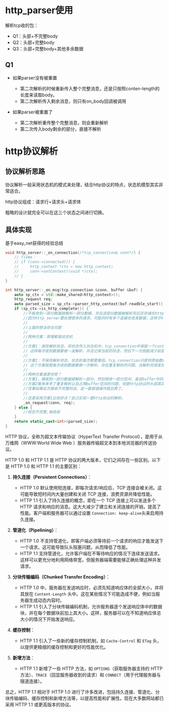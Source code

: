 # http_parser使用

解析tcp收的包：

- Q1：头部+不完整body
- Q2：头部+完整body
- Q3：头部+完整body+其他多余数据

## Q1

- 如果parser没有被重置
    - 第二次解析的时候重新传入整个完整消息，还是只按照conten-length的长度来读取body。
    - 第二次解析传入剩余消息，则只有on_body回调被调用

- 如果parser被重置了
    - 第二次解析重传整个完整消息，则会重新解析 
    - 第二次传入body剩余的部分，直接不解析



# http协议解析

## 协议解析思路
协议解析一般采用状态机的模式来处理，结合http协议的特点，状态机模型其实非常适合。

http协议组成：请求行+请求头+请求体

粗略的设计就完全可以在这三个状态之间进行切换。

## 具体实现
基于easy_net获得的经验总结
```cpp
void http_server::_on_connection(/*tcp_connection& conn*/) {
    // fixme：
    // if (conn->connected()) {
    //     http_context *ctx = new http_context;
    //     conn->setContext((void *)ctx);
    // }
}

int http_server::_on_msg(tcp_connection &conn, buffer &buf) {
    auto sp_ctx = std::make_shared<http_context>();
    http_request req;
    auto parsed_size = sp_ctx->parser_http_context(buf.readble_start(), buf.readable_size(), req); //fixme：这里会从buf拷贝数据...,可否直接使用buf中的数据而避免copy呢?
    if (sp_ctx->is_http_complete()) {
        //不能收到一部分数据就解析一部分数据，并且该部分数据被解析完后还存储在http_server对象中(诸如请求方法、协议版本等信息)
        //因为http_server要处理很多的请求，可能同时有多个连接在收发数据，这样子http_server中保存的解析完成的数据就混乱了
        //
        //上面的想法存在问题
        //
        //两种方案：原理都是状态机
        //
        //方案1：保存解析状态，将状态传入状态机中。tcp_connection中保留一个context变量，用来存储http协议对象，这样子http协议对象就和某条具体的tcp连接关联上了
        // 这样每次收到数据都做一波解析，并且记录当前的状态，然后下一次就能减少前面的重复解析步骤，当前这次解析完成后就在buffer中删掉此次解析的数据
        //
        //方案2：不保存解析状态，状态机每次都要重启。tcp_connection只提供原始数据
        // 这个方案就是每次收到数据都做一次解析，存在重复解析的问题。当解析完成发现是一个完整的http请求后，才返回给调用者，然后才会把数据从buffer中删除。
        //
        //两种方案谁更优呢？
        //方案1，接收到一部分数据就解析一部分，然后释放一部分空间，虽说buffer中的数据被释放了，但是context对象又重新占用了内存呀~
        //方案2看来来多了重复解析以及占用buffer空间的问题，但是http协议的头部其实也没多少字节。问题在于重复解析时，由于使用http_parser会调用一大堆的回调，然后进行string的拷贝操作。
        //完事如果此次接收不完整的话，这一套赋值操作就白费了。
        //
        //还是采用方案1比较好点？自己实现一套http协议的解析。
        _on_request(conn, req);
    } else {
        //收包不完整,继续收
    }
    return static_cast<int>(parsed_size);
}
```


HTTP 协议，全称为超文本传输协议（HyperText Transfer Protocol），是用于从万维网（WWW:World Wide Web ）服务器传输超文本到本地浏览器的传送协议。

HTTP 1.0 和 HTTP 1.1 是 HTTP 协议的两大版本，它们之间存在一些区别。以下是 HTTP 1.0 和 HTTP 1.1 的主要区别：

1. **持久连接（Persistent Connections）**：
   - HTTP 1.0 默认使用短连接，即每次请求/响应后，TCP 连接会被关闭。这可能导致短时间内大量创建和关闭 TCP 连接，浪费资源并降低性能。
   - HTTP 1.1 引入了持久连接的概念，即在一个 TCP 连接上可以发送多个 HTTP 请求和响应的消息。这大大减少了建立和关闭连接的开销，提高了性能。客户端和服务器可以通过设置 `Connection: keep-alive`头来启用持久连接。

2. **管道化（Pipelining）**：
   - HTTP 1.0 不支持管道化，即客户端必须等待前一个请求的响应才能发送下一个请求。这可能导致队头阻塞问题，从而降低了性能。
   - HTTP 1.1 支持管道化，允许客户端在不等待响应的情况下连续发送请求。这样可以更充分地利用网络带宽，但服务器端需要能够正确处理这种并发请求。

3. **分块传输编码（Chunked Transfer Encoding）**：
   - HTTP 1.0 中，服务器在发送响应时，必须先知道响应体的全部大小，并将其放在 `Content-Length` 头中。这在某些情况下可能造成不便，例如当服务器生成动态内容时。
   - HTTP 1.1 引入了分块传输编码机制，允许服务器逐个发送响应体中的数据块，并在每个数据块前加上其大小。这样，服务器可以在不知道响应体总大小的情况下开始发送响应。

4. **缓存控制**：
   - HTTP 1.1 引入了一些新的缓存控制机制，如 `Cache-Control` 和 `ETag` 头，以提供更精细的缓存控制和更好的性能优化。

5. **新增方法**：
   - HTTP 1.1 新增了一些 HTTP 方法，如 `OPTIONS`（获取服务器支持的 HTTP 方法）、`TRACE`（回显服务器收到的请求）和 `CONNECT`（用于代理服务器与隧道连接）。

总之，HTTP 1.1 相对于 HTTP 1.0 进行了许多改进，包括持久连接、管道化、分块传输编码、缓存控制和新增方法等，以提高性能和扩展性。现在大多数网站都已采用 HTTP 1.1 或更高版本的协议。